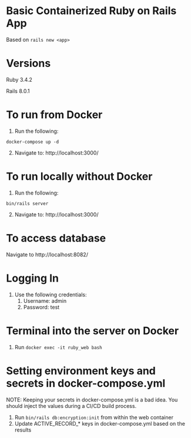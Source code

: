 # Basic Containerized Ruby on Rails App

Based on `rails new <app>`

# Versions
Ruby 3.4.2

Rails 8.0.1

# To run from Docker
1. Run the following:
```
docker-compose up -d
```
2. Navigate to: http://localhost:3000/

# To run locally without Docker
1. Run the following:
```
bin/rails server
```
2. Navigate to: http://localhost:3000/

# To access database
Navigate to http://localhost:8082/

# Logging In
1. Use the following credentials:
	1. Username: admin
	2. Password: test

# Terminal into the server on Docker
1. Run `docker exec -it ruby_web bash`

# Setting environment keys and secrets in docker-compose.yml
NOTE: Keeping your secrets in docker-compose.yml is a bad idea. You should inject the values during a CI/CD build process.

1. Run `bin/rails db:encryption:init` from within the web container
2. Update ACTIVE_RECORD_* keys in docker-compose.yml based on the results